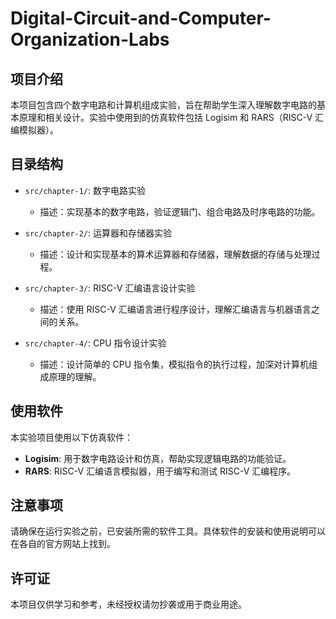 # Digital-Circuit-and-Computer-Organization-Labs

## 项目介绍

本项目包含四个数字电路和计算机组成实验，旨在帮助学生深入理解数字电路的基本原理和相关设计。实验中使用到的仿真软件包括 Logisim 和 RARS（RISC-V 汇编模拟器）。

## 目录结构

- `src/chapter-1/`: 数字电路实验
  - 描述：实现基本的数字电路，验证逻辑门、组合电路及时序电路的功能。
  
- `src/chapter-2/`: 运算器和存储器实验
  - 描述：设计和实现基本的算术运算器和存储器，理解数据的存储与处理过程。

- `src/chapter-3/`: RISC-V 汇编语言设计实验
  - 描述：使用 RISC-V 汇编语言进行程序设计，理解汇编语言与机器语言之间的关系。

- `src/chapter-4/`: CPU 指令设计实验
  - 描述：设计简单的 CPU 指令集，模拟指令的执行过程，加深对计算机组成原理的理解。

## 使用软件

本实验项目使用以下仿真软件：

- **Logisim**: 用于数字电路设计和仿真，帮助实现逻辑电路的功能验证。
- **RARS**: RISC-V 汇编语言模拟器，用于编写和测试 RISC-V 汇编程序。

## 注意事项

请确保在运行实验之前，已安装所需的软件工具。具体软件的安装和使用说明可以在各自的官方网站上找到。

## 许可证

本项目仅供学习和参考，未经授权请勿抄袭或用于商业用途。
